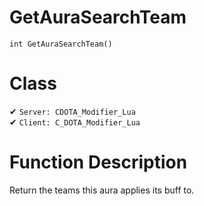 # GetAuraSearchTeam
```
int GetAuraSearchTeam()
```
# Class
✔ `Server: CDOTA_Modifier_Lua`  
✔ `Client: C_DOTA_Modifier_Lua`  

# Function Description
Return the teams this aura applies its buff to.

